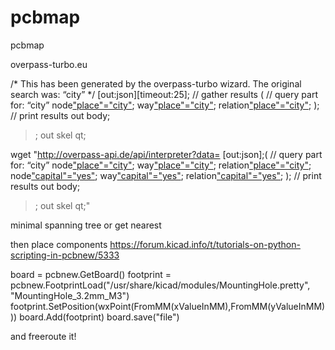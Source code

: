 # pcbmap
pcbmap

overpass-turbo.eu

/*
This has been generated by the overpass-turbo wizard.
The original search was:
“city”
*/
[out:json][timeout:25];
// gather results
(
  // query part for: “city”
  node["place"="city"]({{bbox}});
  way["place"="city"]({{bbox}});
  relation["place"="city"]({{bbox}});
);
// print results
out body;
>;
out skel qt;

 wget "http://overpass-api.de/api/interpreter?data=
[out:json];(
  // query part for: “city”
  node["place"="city"](35.960,-10.261,44.119,4.614);
  way["place"="city"](35.960,-10.261,44.119,4.614);
  relation["place"="city"](35.960,-10.261,44.119,4.614);
  node["capital"="yes"](35.960,-10.261,44.119,4.614);
  way["capital"="yes"](35.960,-10.261,44.119,4.614);
  relation["capital"="yes"](35.960,-10.261,44.119,4.614);
);
// print results
out body;
>;
out skel qt;"


minimal spanning tree or get nearest

then place components
https://forum.kicad.info/t/tutorials-on-python-scripting-in-pcbnew/5333

board = pcbnew.GetBoard()
footprint = pcbnew.FootprintLoad("/usr/share/kicad/modules/MountingHole.pretty", "MountingHole_3.2mm_M3")
footprint.SetPosition(wxPoint(FromMM(xValueInMM),FromMM(yValueInMM)))
board.Add(footprint)
board.save("file")

and freeroute it!
